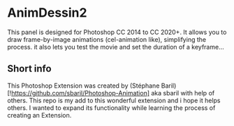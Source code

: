 # AnimDessin2
This panel is designed for Photoshop CC 2014 to CC 2020+. It allows you to draw frame-by-image animations (cel-animation like), simplifying the process. it also lets you test the movie and set the duration of a keyframe…

## Short info
This Photoshop Extension was created by (Stéphane Baril)[!https://github.com/sbaril/Photoshop-Animation] aka sbaril with help of others. This repo is my add to this wonderful extension and i hope it helps others. I wanted to expand its functionality while learning the process of creating an Extension. 

